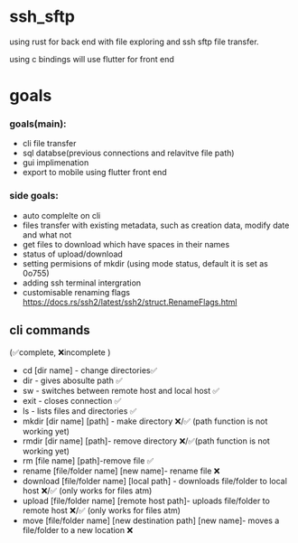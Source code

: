# ssh_sftp

using rust for back end with file exploring and ssh sftp file transfer.

using c bindings will use flutter for front end 

# goals 
### goals(main):

* cli file transfer
* sql databse(previous connections and relavitve file path)
* gui implimenation
* export to mobile using flutter front end

### side goals:

* auto complelte on cli 
* files transfer with existing metadata, such as creation data, modify date and what not
* get files to download which have spaces in their names 
* status of upload/download
* setting permisions of mkdir (using mode status, default it is set as 0o755)
* adding ssh terminal intergration
* customisable renaming flags https://docs.rs/ssh2/latest/ssh2/struct.RenameFlags.html
    
## cli commands 
(✅complete, ❌incomplete )
- cd [dir name] - change directories✅
- dir - gives abosulte path ✅
- sw - switches between remote host and local host ✅
- exit - closes connection ✅
- ls - lists files and directories ✅
- mkdir [dir name] [path] - make directory ❌/✅ (path function is not working yet)
- rmdir [dir name] [path]- remove directory ❌/✅(path function is not working yet)
- rm [file name] [path]-remove file ✅
- rename [file/folder name] [new name]- rename file ❌
- download [file/folder name] [local path] - downloads file/folder to local host ❌/✅ (only works for files atm)
- upload [file/folder name] [remote host path]- uploads file/folder to remote host ❌/✅ (only works for files atm)
- move [file/folder name] [new destination path] [new name]- moves a file/folder to a new location ❌

